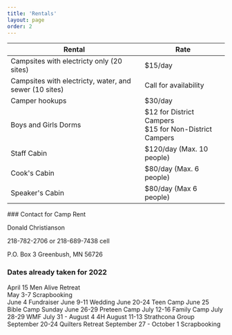 ```yaml
---
title: 'Rentals'
layout: page
order: 2
---
```


<div class="uk-grid">
<div class="uk-width-2-3@m uk-width-1-1">
    <table class="uk-table uk-table-divider uk-table-small uk-table-responsive">
        <thead>
            <tr>
                <th>Rental</th>
                <th>Rate</th>
            </tr>
        </thead>
        <tbody>
            <tr>
                <td>Campsites with electricty only (20 sites)</td>
                <td>$15/day</td>
            </tr>
            <tr>
                <td>Campsites with electricty, water, and sewer (10 sites)</td>
                <td>Call for availability</td>
            </tr>
            <tr>
                <td>Camper hookups</td>
                <td>$30/day</td>
            </tr>
            <tr>
                <td>Boys and Girls Dorms</td>
                <td>$12 for District Campers<br>$15 for Non-District Campers</td>
            </tr>
            <tr>
                <td>Staff Cabin</td>
                <td>$120/day (Max. 10 people)</td>
            </tr>
            <tr>
                <td>Cook's Cabin</td>
                <td>$80/day (Max. 6 people)</td>
            </tr>
            <tr>
                <td>Speaker's Cabin</td>
                <td>$80/day (Max 6 people)</td>
            </tr>
        </tbody>
    </table>
</div>
    
<div class="uk-width-1-3@m uk-width-1-1" markdown="1">
### Contact for Camp Rent

Donald Christianson

218-782-2706 or 218-689-7438 cell

P.O. Box 3 Greenbush, MN 56726

</div>
</div>

### Dates already taken for 2022

April 15 Men Alive Retreat  
May 3-7 Scrapbooking  
June 4 Fundraiser
June 9-11 Wedding
June 20-24 Teen Camp
June 25 Bible Camp Sunday
June 26-29 Preteen Camp
July 12-16 Family Camp
July 28-29 WMF
July 31 - August 4 4H
August 11-13 Strathcona Group
September 20-24 Quilters Retreat
September 27 - October 1 Scrapbooking